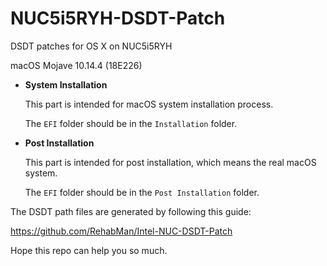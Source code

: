 # NUC5i5RYH-DSDT-Patch
DSDT patches for OS X on NUC5i5RYH

macOS Mojave 10.14.4 (18E226)

- **System Installation**

  This part is intended for macOS system installation process.

  The `EFI` folder should be in the `Installation` folder.

- **Post Installation**

  This part is intended for post installation, which means the real macOS system. 

  The `EFI` folder should be in the `Post Installation` folder.

The DSDT path files are generated by following this guide:

https://github.com/RehabMan/Intel-NUC-DSDT-Patch

Hope this repo can help you so much.